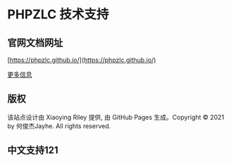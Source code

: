 # PHPZLC 技术支持

## 官网文档网址

[https://phpzlc.github.io/](https://phpzlc.github.io/)

[更多信息](https://github.com/phpzlc/phpzlc)

## 版权

该站点设计由 Xiaoying Riley 提供, 由 GitHub Pages 生成。Copyright © 2021 by 何俊杰Jayhe. All rights reserved.

## 中文支持121




